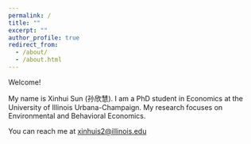```yaml
---
permalink: /
title: ""
excerpt: ""
author_profile: true
redirect_from: 
  - /about/
  - /about.html
---
```

Welcome!

My name is Xinhui Sun (孙欣慧). I am a PhD student in Economics at the University of Illinois Urbana-Champaign. My research focuses on Environmental and Behavioral Economics. 

You can reach me at [xinhuis2@illinois.edu](mailto:xinhuis2@illinois.edu)
